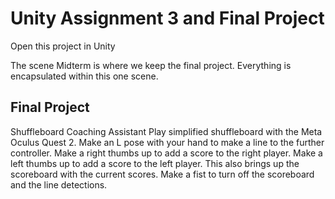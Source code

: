 # Unity Assignment 3 and Final Project
 
Open this project in Unity

The scene Midterm is where we keep the final project. Everything is encapsulated within this one scene.

## Final Project
Shuffleboard Coaching Assistant
Play simplified shuffleboard with the Meta Oculus Quest 2. Make an L pose with your hand to make a line to the further controller. Make a right thumbs up to add a score to the right player. Make a left thumbs up to add a score to the left player. This also brings up the scoreboard with the current scores. Make a fist to turn off the scoreboard and the line detections.
